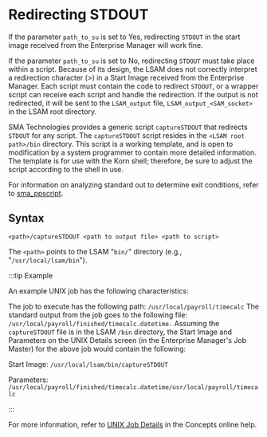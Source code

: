 # Redirecting STDOUT

If the parameter ```path_to_su``` is set to Yes, redirecting ```STDOUT``` in the start image received from the Enterprise Manager will work fine.

If the parameter ```path_to_su``` is set to No, redirecting ```STDOUT``` must take place within a script. Because of its design, the LSAM does not correctly interpret a redirection character (>) in a Start Image received from the Enterprise Manager. Each script must contain the code to redirect ```STDOUT```, or a wrapper script can receive each script and handle the redirection. If the output is not redirected, it will be sent to the ```LSAM_output``` file, ```LSAM_output_<SAM_socket>``` in the LSAM root directory.

SMA Technologies provides a generic script ```captureSTDOUT``` that redirects ```STDOUT``` for any script. The ```captureSTDOUT``` script resides in the ```<LSAM root path>/bin``` directory. This script is a working template, and is open to modification by a system programmer to contain more detailed information. The template is for use with the Korn shell; therefore, be sure to adjust the script according to the shell in use.

For information on analyzing standard out to determine exit conditions, refer to [sma_ppscript](/operations/utilities/sma-ppscript).

## Syntax

```<path>/captureSTDOUT <path to output file> <path to script>```

The ```<path>``` points to the LSAM "```bin/```" directory (e.g., "```/usr/local/lsam/bin```").

:::tip Example

An example UNIX job has the following characteristics:

The job to execute has the following path: ```/usr/local/payroll/timecalc```
The standard output from the job goes to the following file: ```/usr/local/payroll/finished/timecalc.datetime.```
Assuming the ```captureSTDOUT``` file is in the LSAM ```/bin``` directory, the Start Image and Parameters on the UNIX Details screen (in the Enterprise Manager's Job Master) for the above job would contain the following:

Start Image: ```/usr/local/lsam/bin/captureSTDOUT```

Parameters: ```/usr/local/payroll/finished/timecalc.datetime/usr/local/payroll/timecalc```

:::

For more information, refer to [UNIX Job Details](https://help.smatechnologies.com/opcon/core/job-types/unix) in the Concepts online help.